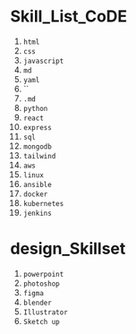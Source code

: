 # Skill_List_CoDE
 1. `html`
 2. `css`
 3. `javascript`
 4. `md`
 5. `yaml`
 6. ``
 7. `.md`
 8. `python`
 9.  `react`
 10. `express`
 11. `sql`
 12. `mongodb`
 13. `tailwind`
 14. `aws`
 15.  `linux`
 16.  `ansible`
 17.  `docker`
 18.  `kubernetes`
 19.  `jenkins`
 # design_Skillset
 1. `powerpoint`
 2. `photoshop`
 3. `figma`
 4. `blender`
 5. `Illustrator`
 6.  `Sketch up`


